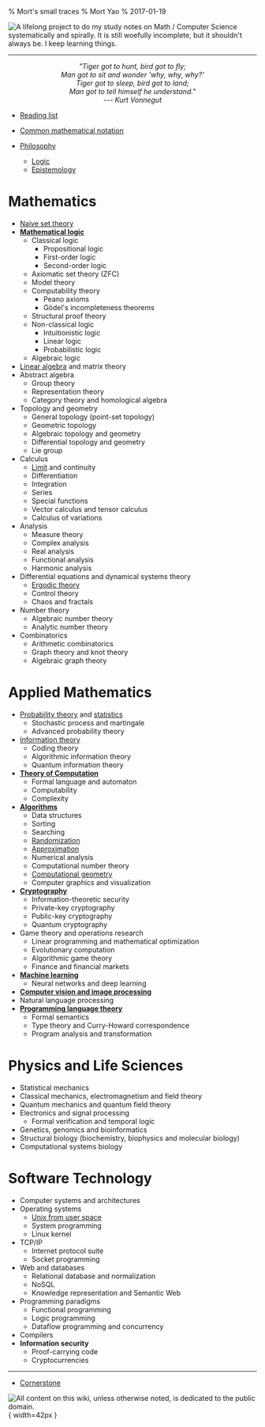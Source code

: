 % Mort's small traces
% Mort Yao
% 2017-01-19

![<small>
A lifelong project to do my study notes on Math / Computer Science systematically and spirally. \
It is still woefully incomplete, but it shouldn't always be. I keep learning things.
</small>](https://i0.wp.com/dl.dropboxusercontent.com/s/1tzl7x5iduxgr9m/perky-lambda_96.png)

---

<div style="text-align:center;font-style:italic">
"Tiger got to hunt, bird got to fly;
<br> Man got to sit and wonder 'why, why, why?'
<br> Tiger got to sleep, bird got to land;
<br> Man got to tell himself he understand."
<br> --- Kurt Vonnegut
</div>



* [Reading list](/todo/)

* [Common mathematical notation](/rosetta/)

* [Philosophy](/philosophy/)
    * [Logic](/philosophy/logic/)
    * [Epistemology](/philosophy/epistemology/)

# Mathematics

* [Naive set theory](/math/set/)
* **[Mathematical logic](/math/logic/)**
    * Classical logic
        * Propositional logic
        * First-order logic
        * Second-order logic
    * Axiomatic set theory (ZFC)
    * Model theory
    * Computability theory
        * Peano axioms
        * Gödel's incompleteness theorems
    * Structural proof theory
    * Non-classical logic
        * Intuitionistic logic
        * Linear logic
        * Probabilistic logic
    * Algebraic logic
* [Linear algebra](/math/linear-algebra) and matrix theory
* Abstract algebra
    * Group theory
    * Representation theory
    * Category theory and homological algebra
* Topology and geometry
    * General topology (point-set topology)
    * Geometric topology
    * Algebraic topology and geometry
    * Differential topology and geometry
    * Lie group
* Calculus
    * [Limit](/math/calculus/limit/) and continuity
    * Differentiation
    * Integration
    * Series
    * Special functions
    * Vector calculus and tensor calculus
    * Calculus of variations
* Analysis
    * Measure theory
    * Complex analysis
    * Real analysis
    * Functional analysis
    * Harmonic analysis
* Differential equations and dynamical systems theory
    * [Ergodic theory](/math/dynamical-systems/ergodic/)
    * Control theory
    * Chaos and fractals
* Number theory
    * Algebraic number theory
    * Analytic number theory
* Combinatorics
    * Arithmetic combinatorics
    * Graph theory and knot theory
    * Algebraic graph theory

# Applied Mathematics

* [Probability theory](/math/probability/) and [statistics](/math/statistics/)
    * Stochastic process and martingale
    * Advanced probability theory
* [Information theory](/info/)
    * Coding theory
    * Algorithmic information theory
    * Quantum information theory
* **[Theory of Computation](/comp/)**
    * Formal language and automaton
    * Computability
    * Complexity
* **[Algorithms](/algo/)**
    * Data structures
    * Sorting
    * Searching
    * [Randomization](/algo/randomization/)
    * [Approximation](/algo/approximation/)
    * Numerical analysis
    * Computational number theory
    * [Computational geometry](/algo/computational-geometry/)
    * Computer graphics and visualization
* **[Cryptography](/crypto/)**
    * Information-theoretic security
    * Private-key cryptography
    * Public-key cryptography
    * Quantum cryptography
* Game theory and operations research
    * Linear programming and mathematical optimization
    * Evolutionary computation
    * Algorithmic game theory
    * Finance and financial markets
* **[Machine learning](/ml/)**
    * Neural networks and deep learning
* **[Computer vision and image processing](/cv/)**
* Natural language processing
* **[Programming language theory](/plt/)**
    * Formal semantics
    * Type theory and Curry-Howard correspondence
    * Program analysis and transformation

# Physics and Life Sciences

* Statistical mechanics
* Classical mechanics, electromagnetism and field theory
* Quantum mechanics and quantum field theory
* Electronics and signal processing
    * Formal verification and temporal logic
* Genetics, genomics and bioinformatics
* Structural biology (biochemistry, biophysics and molecular biology)
* Computational systems biology

# Software Technology

* Computer systems and architectures
* Operating systems
    * [Unix from user space](/unix/)
    * System programming
    * Linux kernel
* TCP/IP
    * Internet protocol suite
    * Socket programming
* Web and databases
    * Relational database and normalization
    * NoSQL
    * Knowledge representation and Semantic Web
* Programming paradigms
    * Functional programming
    * Logic programming
    * Dataflow programming and concurrency
* Compilers
* **Information security**
    * Proof-carrying code
    * Cryptocurrencies

---

* [Cornerstone](/cornerstone/)



![<small>
All content on this wiki, unless otherwise noted, is dedicated to the
[public domain](https://raw.githubusercontent.com/soimort/wiki/gh-pages/LICENSE).
</small>](https://i0.wp.com/dl.dropboxusercontent.com/s/2f9kuczvqrcaagg/cc0.png){ width=42px }
